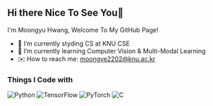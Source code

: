## Hi there Nice To See You👋
I'm Moongyu Hwang, Welcome To My GitHub Page!

- 🔭 I’m currently styding CS at KNU CSE
- 🌱 I’m currently learning Computer Vision & Multi-Modal Learning
- ✉️ How to reach me: moongye2202@knu.ac.kr

### Things I Code with
![Python](https://img.shields.io/badge/python-3670A0?style=flat&logo=python&logoColor=ffdd54)
![TensorFlow](https://img.shields.io/badge/TensorFlow-%23FF6F00.svg?style=for-the-badge&logo=TensorFlow&logoColor=white)
![PyTorch](https://img.shields.io/badge/PyTorch-%23EE4C2C.svg?style=for-the-badge&logo=PyTorch&logoColor=white)
![C](https://img.shields.io/badge/C-A8B9CC?style=flat&logo=C&logoColor=white)
